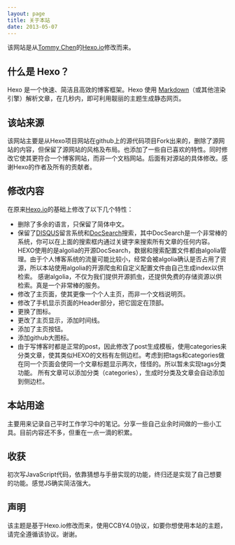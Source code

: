 ```yaml
---
layout: page
title: 关于本站
date: 2013-05-07
---
```


该网站是从[Tommy Chen](https://zespia.tw/)的[Hexo.io](https://hexo.io)修改而来。

## 什么是 Hexo？

Hexo 是一个快速、简洁且高效的博客框架。Hexo 使用 [Markdown](https://daringfireball.net/projects/markdown/)（或其他渲染引擎）解析文章，在几秒内，即可利用靓丽的主题生成静态网页。

## 该站来源

该网站主要是从Hexo项目网站在github上的源代码项目Fork出来的，删除了源网站的内容，但保留了源网站的风格及布局。也添加了一些自已喜欢的特性。同时修改它使其更符合一个博客网站，而非一个文档网站。后面有对源站的具体修改。感谢Hexo的作者及所有的贡献者。

## 修改内容

在原来[Hexo.io](https://hexo.io)的基础上修改了以下几个特性：
- 删除了多余的语言，只保留了简体中文。
- 保留了[DISQUS](https://disqus.com/)留言系统和[DocSearch](https://community.algolia.com/docsearch/)搜索，其中DocSearch是一个非常棒的系统，你可以在上面的搜索框内通过关键字来搜索所有文章的任何内容。
  HEXO使用的是algolia的开源DocSearch，数据和搜索配置文件都由algolia管理。由于个人博客系统的流量可能比较小，经常会被algolia确认是否占用了资源，所以本站使用algolia的开源爬虫和自定义配置文件由自己生成index以供检索。
  感谢algolia，不仅为我们提供开源抓虫，还提供免费的存储资源以供检索。真是一个非常棒的服务。
- 修改了主页面，使其更像一个个人主页，而非一个文档说明页。
- 修改了手机显示页面的Header部分，把它固定在顶部。
- 更换了图标。
- 更改了主页显示，添加时间线。
- 添加了主页按钮。
- 添加github大图标。
- 由于写博客时都是正常的post，因此修改了post生成模板，使用categories来分类文章，使其类似HEXO的文档有左侧边栏。考虑到把tags和categories做在同一个页面会使同一个文章标题显示两次，怪怪的。所以暂未实现tags分类功能。
  所有文章可以添加分类（categories），生成时分类及文章会自动添加到侧边栏。

## 本站用途

主要用来记录自己平时工作学习中的笔记。分享一些自己业余时间做的一些小工具。目前内容还不多，但重在一点一滴的积累。

## 收获

初次写JavaScript代码，依靠猜想与手册实现的功能，终归还是实现了自己想要的功能。感觉JS确实简洁强大。

## 声明

该主题是基于Hexo.io修改而来，使用CCBY4.0协议，如要你想使用本站的主题，请完全遵循该协议。谢谢。
